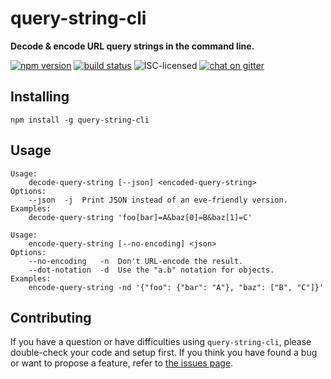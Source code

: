 # query-string-cli

**Decode & encode URL query strings in the command line.**

[![npm version](https://img.shields.io/npm/v/query-string-cli.svg)](https://www.npmjs.com/package/query-string-cli)
[![build status](https://img.shields.io/travis/derhuerst/query-string-cli.svg)](https://travis-ci.org/derhuerst/query-string-cli)
![ISC-licensed](https://img.shields.io/github/license/derhuerst/query-string-cli.svg)
[![chat on gitter](https://badges.gitter.im/derhuerst.svg)](https://gitter.im/derhuerst)


## Installing

```shell
npm install -g query-string-cli
```


## Usage

```
Usage:
    decode-query-string [--json] <encoded-query-string>
Options:
    --json  -j  Print JSON instead of an eve-friendly version.
Examples:
    decode-query-string 'foo[bar]=A&baz[0]=B&baz[1]=C'
```

```
Usage:
    encode-query-string [--no-encoding] <json>
Options:
    --no-encoding   -n  Don't URL-encode the result.
    --dot-notation  -d  Use the "a.b" notation for objects.
Examples:
    encode-query-string -nd '{"foo": {"bar": "A"}, "baz": ["B", "C"]}'
```


## Contributing

If you have a question or have difficulties using `query-string-cli`, please double-check your code and setup first. If you think you have found a bug or want to propose a feature, refer to [the issues page](https://github.com/derhuerst/query-string-cli/issues).
